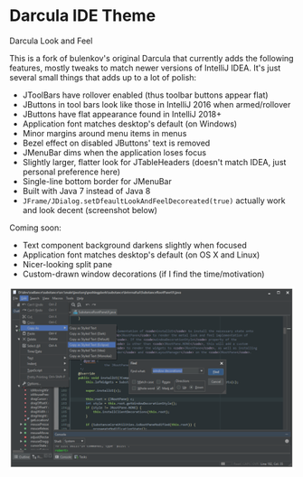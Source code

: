 Darcula IDE Theme
=================

Darcula Look and Feel

This is a fork of bulenkov's original Darcula that currently adds the following features, mostly
tweaks to match newer versions of IntelliJ IDEA.  It's just several small things that adds up to
a lot of polish:

* JToolBars have rollover enabled (thus toolbar buttons appear flat)
* JButtons in tool bars look like those in IntelliJ 2016 when armed/rollover
* JButtons have flat appearance found in IntelliJ 2018+
* Application font matches desktop's default (on Windows)
* Minor margins around menu items in menus
* Bezel effect on disabled JButtons' text is removed
* JMenuBar dims when the application loses focus
* Slightly larger, flatter look for JTableHeaders (doesn't match IDEA, just personal preference here)
* Single-line bottom border for JMenuBar
* Built with Java 7 instead of Java 8
* `JFrame/JDialog.setDfeaultLookAndFeelDecoreated(true)` actually work and look decent (screenshot below)

Coming soon:

* Text component background darkens slightly when focused
* Application font matches desktop's default (on OS X and Linux)
* Nicer-looking split pane
* Custom-drawn window decorations (if I find the time/motivation)


![Screenshot](./images/darcula-window-decorations.png)
